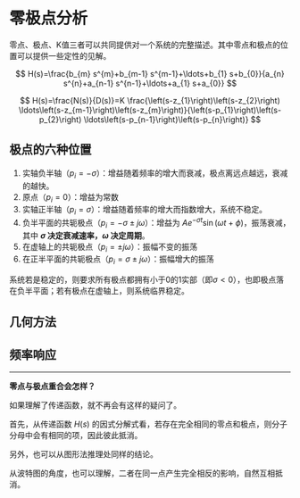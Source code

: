 # 零极点分析

零点、极点、K值三者可以共同提供对一个系统的完整描述。其中零点和极点的位置可以提供一些定性的见解。

$$
H(s)=\frac{b_{m} s^{m}+b_{m-1} s^{m-1}+\ldots+b_{1} s+b_{0}}{a_{n} s^{n}+a_{n-1} s^{n-1}+\ldots+a_{1} s+a_{0}}
$$


$$
H(s)=\frac{N(s)}{D(s)}=K \frac{\left(s-z_{1}\right)\left(s-z_{2}\right) \ldots\left(s-z_{m-1}\right)\left(s-z_{m}\right)}{\left(s-p_{1}\right)\left(s-p_{2}\right) \ldots\left(s-p_{n-1}\right)\left(s-p_{n}\right)}
$$


## 极点的六种位置

1. 实轴负半轴（$p_i = -\sigma$）：增益随着频率的增大而衰减，极点离远点越远，衰减的越快。
2. 原点（$p_i = 0$）：增益为常数
3. 实轴正半轴（$p_i = \sigma$）：增益随着频率的增大而指数增大，系统不稳定。
4. 负半平面的共轭极点（$p_i = -\sigma \pm j\omega$）：增益为 $Ae^{-\sigma t}\sin (\omega t+\phi)$，振荡衰减，其中 **$\sigma$ 决定衰减速率，$\omega$ 决定周期**。
5. 在虚轴上的共轭极点（$p_i = \pm j\omega$）：振幅不变的振荡
6. 在正半平面的共轭极点（$p_i = \sigma \pm j\omega$）：振幅增大的振荡

系统若是稳定的，则要求所有极点都拥有小于0的1实部（即$\sigma<0$），也即极点落在负半平面；若有极点在虚轴上，则系统临界稳定。

## 几何方法

## 频率响应





***

**零点与极点重合会怎样？**

如果理解了传递函数，就不再会有这样的疑问了。

首先，从传递函数 $H(s)$ 的因式分解式看，若存在完全相同的零点和极点，则分子分母中会有相同的项，因此彼此抵消。

另外，也可以从图形法推理处同样的结论。

从波特图的角度，也可以理解，二者在同一点产生完全相反的影响，自然互相抵消。

